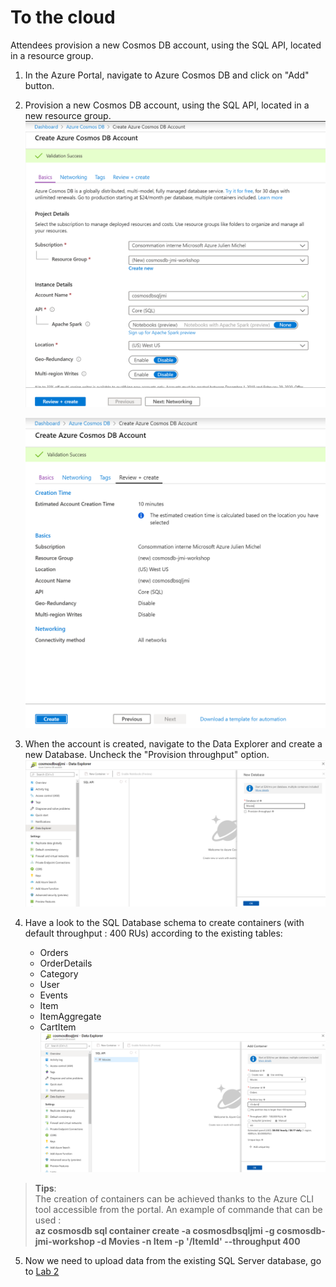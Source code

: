 # To the cloud
Attendees provision a new Cosmos DB account, using the SQL API, located in a resource group.
1. In the Azure Portal, navigate to Azure Cosmos DB and click on "Add" button.  
  
2. Provision a new Cosmos DB account, using the SQL API, located in a new resource group.  
    ![Cosmos DB account](media/lab1-account-creation.png)  
  
    ![Cosmos DB account](media/lab1-account-validation.png)  
  
3. When the account is created, navigate to the Data Explorer and create a new Database. Uncheck the "Provision throughput" option.  
    ![Cosmos DB database](media/lab1-database-creation.png)
  
4. Have a look to the SQL Database schema to create containers (with default throughput : 400 RUs) according to the existing tables:
    - Orders
    - OrderDetails
    - Category
    - User
    - Events
    - Item
    - ItemAggregate
    - CartItem  
    ![Cosmos DB container](media/lab1-container-creation.png)  
    
  >**Tips**:  
  >     The creation of containers can be achieved thanks to the Azure CLI tool accessible from the portal. An example of commande that can be used :  
  >     **az cosmosdb sql container create -a cosmosdbsqljmi -g cosmosdb-jmi-workshop -d Movies -n Item -p '/ItemId' --throughput 400**  
  
5. Now we need to upload data from the existing SQL Server database, go to [Lab 2](lab2.md)
